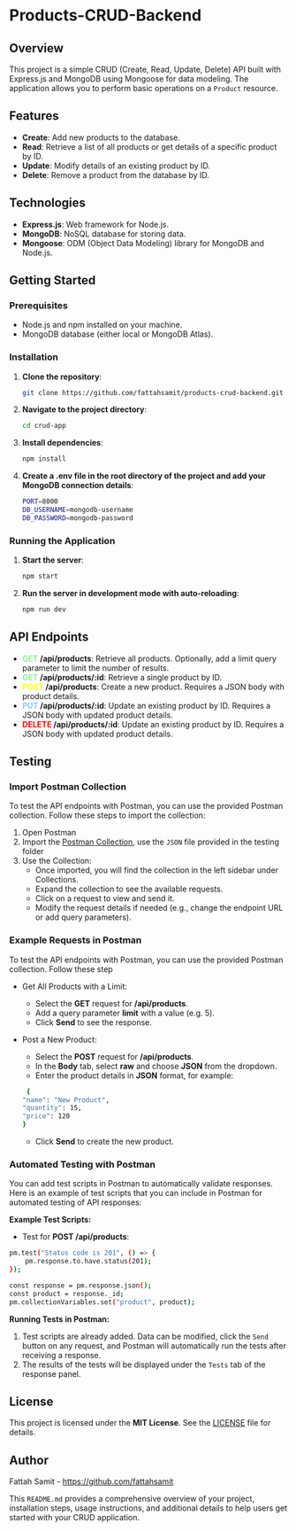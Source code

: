 # Products-CRUD-Backend

## Overview

This project is a simple CRUD (Create, Read, Update, Delete) API built with Express.js and MongoDB using Mongoose for data modeling. The application allows you to perform basic operations on a `Product` resource.

## Features

- **Create**: Add new products to the database.
- **Read**: Retrieve a list of all products or get details of a specific product by ID.
- **Update**: Modify details of an existing product by ID.
- **Delete**: Remove a product from the database by ID.

## Technologies

- **Express.js**: Web framework for Node.js.
- **MongoDB**: NoSQL database for storing data.
- **Mongoose**: ODM (Object Data Modeling) library for MongoDB and Node.js.

## Getting Started

### Prerequisites

- Node.js and npm installed on your machine.
- MongoDB database (either local or MongoDB Atlas).

### Installation

1. **Clone the repository**:

   ```bash
   git clone https://github.com/fattahsamit/products-crud-backend.git
   ```

2. **Navigate to the project directory**:
   ```bash
   cd crud-app
   ```
3. **Install dependencies**:
   ```bash
   npm install
   ```
4. **Create a .env file in the root directory of the project and add your MongoDB connection details**:
   ```bash
   PORT=8000
   DB_USERNAME=mongodb-username
   DB_PASSWORD=mongodb-password
   ```

### Running the Application

1. **Start the server**:

   ```bash
   npm start
   ```

2. **Run the server in development mode with auto-reloading**:

   ```bash
   npm run dev
   ```

## API Endpoints

- **<span style="color: lightgreen;">GET</span> /api/products**: Retrieve all products. Optionally, add a limit query parameter to limit the number of results.
- **<span style="color: lightgreen;">GET</span> /api/products/:id**: Retrieve a single product by ID.
- **<span style="color: yellow;">POST</span> /api/products**: Create a new product. Requires a JSON body with product details.
- **<span style="color: skyblue;">PUT</span> /api/products/:id**: Update an existing product by ID. Requires a JSON body with updated product details.
- **<span style="color: red;">DELETE</span> /api/products/:id**: Update an existing product by ID. Requires a JSON body with updated product details.

## Testing

### Import Postman Collection

To test the API endpoints with Postman, you can use the provided Postman collection. Follow these steps to import the collection:

1. Open Postman
2. Import the [Postman Collection](https://www.postman.com/universal-zodiac-887192/workspace/showcase/collection/28308550-c7fa793f-1708-48ee-b1bc-51b19db87a5b?action=share&creator=28308550), use the `JSON` file provided in the testing folder
3. Use the Collection:
   - Once imported, you will find the collection in the left sidebar under Collections.
   - Expand the collection to see the available requests.
   - Click on a request to view and send it.
   - Modify the request details if needed (e.g., change the endpoint URL or add query parameters).

### Example Requests in Postman

To test the API endpoints with Postman, you can use the provided Postman collection. Follow these step

- Get All Products with a Limit:

  - Select the **GET** request for **/api/products**.
  - Add a query parameter **limit** with a value (e.g. 5).
  - Click **Send** to see the response.

- Post a New Product:

  - Select the **POST** request for **/api/products**.
  - In the **Body** tab, select **raw** and choose **JSON** from the dropdown.
  - Enter the product details in **JSON** format, for example:

  ```bash
   {
  "name": "New Product",
  "quantity": 15,
  "price": 120
  }
  ```

  - Click **Send** to create the new product.

### Automated Testing with Postman

You can add test scripts in Postman to automatically validate responses. Here is an example of test scripts that you can include in Postman for automated testing of API responses:

**Example Test Scripts:**

- Test for **POST /api/products**:

```bash
pm.test("Status code is 201", () => {
    pm.response.to.have.status(201);
});

const response = pm.response.json();
const product = response._id;
pm.collectionVariables.set("product", product);
```

**Running Tests in Postman:**

1. Test scripts are already added. Data can be modified, click the `Send` button on any request, and Postman will automatically run the tests after receiving a response.
2. The results of the tests will be displayed under the `Tests` tab of the response panel.

## License

This project is licensed under the **MIT License**. See the [LICENSE](https://github.com/fattahsamit/products-crud-backend/blob/main/LICENSE) file for details.

## Author

Fattah Samit - https://github.com/fattahsamit

This `README.md` provides a comprehensive overview of your project, installation steps, usage instructions, and additional details to help users get started with your CRUD application.
